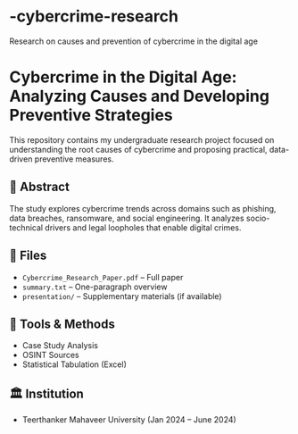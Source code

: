 # -cybercrime-research
Research on causes and prevention of cybercrime in the digital age
# Cybercrime in the Digital Age: Analyzing Causes and Developing Preventive Strategies

This repository contains my undergraduate research project focused on understanding the root causes of cybercrime and proposing practical, data-driven preventive measures.

## 📌 Abstract
The study explores cybercrime trends across domains such as phishing, data breaches, ransomware, and social engineering. It analyzes socio-technical drivers and legal loopholes that enable digital crimes.

## 📄 Files
- `Cybercrime_Research_Paper.pdf` – Full paper  
- `summary.txt` – One-paragraph overview  
- `presentation/` – Supplementary materials (if available)

## 🔧 Tools & Methods
- Case Study Analysis  
- OSINT Sources  
- Statistical Tabulation (Excel)

## 🏛️ Institution
- Teerthanker Mahaveer University (Jan 2024 – June 2024)
